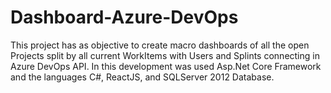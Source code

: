 # Dashboard-Azure-DevOps
This project has as objective to create macro dashboards of all the open Projects split by all current WorkItems with Users and Splints connecting in Azure DevOps API. In this development was used Asp.Net Core Framework and the languages C#, ReactJS, and SQLServer 2012 Database.

